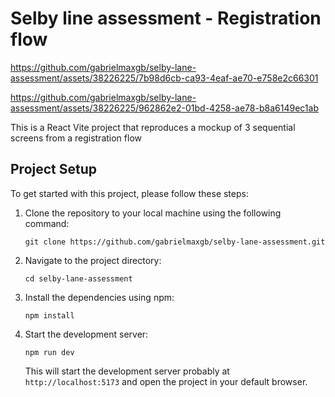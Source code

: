 Selby line assessment - Registration flow
========================================


https://github.com/gabrielmaxgb/selby-lane-assessment/assets/38226225/7b98d6cb-ca93-4eaf-ae70-e758e2c66301



https://github.com/gabrielmaxgb/selby-lane-assessment/assets/38226225/962862e2-01bd-4258-ae78-b8a6149ec1ab


This is a React Vite project that reproduces a mockup of 3 sequential screens from a registration flow

Project Setup
-------------

To get started with this project, please follow these steps:

1.  Clone the repository to your local machine using the following command:

    `git clone https://github.com/gabrielmaxgb/selby-lane-assessment.git`

2.  Navigate to the project directory:

    `cd selby-lane-assessment`

3.  Install the dependencies using npm:

    `npm install`

4.  Start the development server:

    `npm run dev`

    This will start the development server probably at `http://localhost:5173` and open the project in your default browser.
